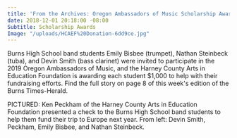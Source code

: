 ```yaml
---
title: 'From the Archives: Oregon Ambassadors of Music Scholarship Awards'
date: 2018-12-01 20:18:00 -08:00
Subtitle: Scholarship Awards
Image: "/uploads/HCAEF%20Donation-6dd9ce.jpg"
---
```


Burns High School band students Emily Bisbee (trumpet), Nathan Steinbeck (tuba), and Devin Smith (bass clarinet) were invited to participate in the 2019 Oregon Ambassadors of Music, and the Harney County Arts in Education Foundation is awarding each student $1,000 to help with their fundraising efforts. Find the full story on page 8 of this week's edition of the Burns Times-Herald. 

PICTURED: Ken Peckham of the Harney County Arts in Education Foundation presented a check to the Burns High School band students to help them fund their trip to Europe next year. From left: Devin Smith, Peckham, Emily Bisbee, and Nathan Steinbeck.